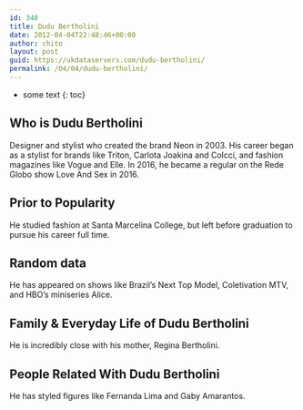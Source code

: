 ```yaml
---
id: 340
title: Dudu Bertholini
date: 2012-04-04T22:48:46+00:00
author: chito
layout: post
guid: https://ukdataservers.com/dudu-bertholini/
permalink: /04/04/dudu-bertholini/
---
```


* some text
{: toc}


## Who is  Dudu Bertholini
                  
                  
                  
Designer and stylist who created the brand Neon in 2003. His career began as a stylist for brands like Triton, Carlota Joakina and Colcci, and fashion magazines like Vogue and Elle. In 2016, he became a regular on the Rede Globo show Love And Sex in 2016. 
                  
                
                
                
## Prior to Popularity 
                  
                  
                  
He studied fashion at Santa Marcelina College, but left before graduation to pursue his career full time. 
                  
                
                
                
## Random data 
                  
                  
                  
He has appeared on shows like Brazil&#8217;s Next Top Model, Coletivation MTV, and HBO&#8217;s miniseries Alice. 
                  
                
                
                
## Family & Everyday Life of Dudu Bertholini
                  
                  
                  
He is incredibly close with his mother, Regina Bertholini. 
                  
                
                
                
## People Related With  Dudu Bertholini
                  
                  
                  
He has styled figures like Fernanda Lima and Gaby Amarantos. 
                  
                
              
            
          
          
          
    
    
  
